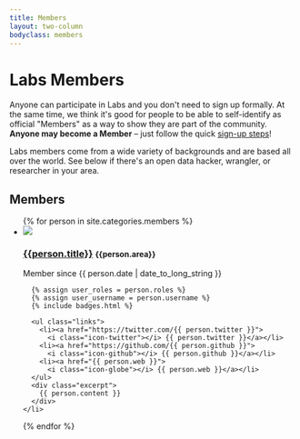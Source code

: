 ```yaml
---
title: Members
layout: two-column
bodyclass: members
---
```


# Labs Members

Anyone can participate in Labs and you don't need to sign up formally. At the same
time, we think it's good for people to be able to self-identify as official
"Members" as a way to show they are part of the community. **Anyone may
become a Member** &ndash; just follow the quick [sign-up steps][signup]!

Labs members come from a wide variety of backgrounds and are based all
over the world.  See below if there's an open data hacker, wrangler,
or researcher in your area.

<div id="map"></div>

[signup]: /members/signup/

## Members

<ul class="persons">
  {% for person in site.categories.members %}
    <li id="{{person.username}}" class="person {% cycle 'odd', 'even' %}">
      <img class="photo" src="{{person.img}}">
      <h3 class="name">
        <a href="{{person.username}}">{{person.title}}</a>
        <small class="area">{{person.area}}</small>
      </h3>
      <p class="joined"><i class="icon-time"></i> Member since <span class="date">{{ person.date | date_to_long_string }}</span></p>

      {% assign user_roles = person.roles %}
      {% assign user_username = person.username %}
      {% include badges.html %}

      <ul class="links">
        <li><a href="https://twitter.com/{{ person.twitter }}">
          <i class="icon-twitter"></i> {{ person.twitter }}</a></li>
        <li><a href="https://github.com/{{ person.github }}">
          <i class="icon-github"></i> {{ person.github }}</a></li>
        <li><a href="{{ person.web }}">
          <i class="icon-globe"></i> {{ person.web }}</a></li>
      </ul>
      <div class="excerpt">
        {{ person.content }}
      </div>
    </li>
  {% endfor %}
</ul>

<script src="/js/membermap.js"></script>
